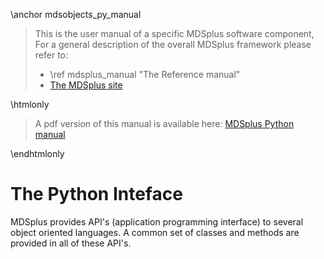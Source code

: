 \anchor mdsobjects_py_manual

>
> This is the user manual of a specific MDSplus software component, For a
> general description of the overall MDSplus framework please refer to:
>
>  * \ref mdsplus_manual "The Reference manual"
>  * [The MDSplus site](http://www.mdsplus.org/index.php)
>

\htmlonly 
<blockquote class="doxtable">
<p>A pdf version of this manual is available here: <a href="../mdsobjects_py.pdf">MDSplus Python manual</a></p>
</blockquote> 
\endhtmlonly


The Python Inteface
===================

MDSplus provides API's (application programming interface) to several object 
oriented languages. A common set of classes and methods are provided in all of 
these API's. 






